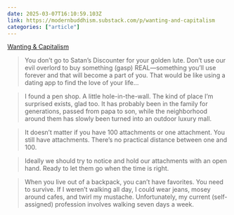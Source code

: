 ```yaml
---
date: 2025-03-07T16:10:59.103Z
link: https://modernbuddhism.substack.com/p/wanting-and-capitalism
categories: ["article"]
---
```

[Wanting & Capitalism](https://modernbuddhism.substack.com/p/wanting-and-capitalism)

> You don’t go to Satan’s Discounter for your golden lute. Don’t use our evil overlord to buy something (gasp) REAL—something you’ll use forever and that will become a part of you. That would be like using a dating app to find the love of your life…

> I found a pen shop. A little hole-in-the-wall. The kind of place I’m surprised exists, glad too. It has probably been in the family for generations, passed from papa to son, while the neighborhood around them has slowly been turned into an outdoor luxury mall.

> It doesn’t matter if you have 100 attachments or one attachment. You still have attachments. There’s no practical distance between one and 100.

> Ideally we should try to notice and hold our attachments with an open hand. Ready to let them go when the time is right.

> When you live out of a backpack, you can’t have favorites. You need to survive. If I weren’t walking all day, I could wear jeans, mosey around cafes, and twirl my mustache. Unfortunately, my current (self-assigned) profession involves walking seven days a week.

